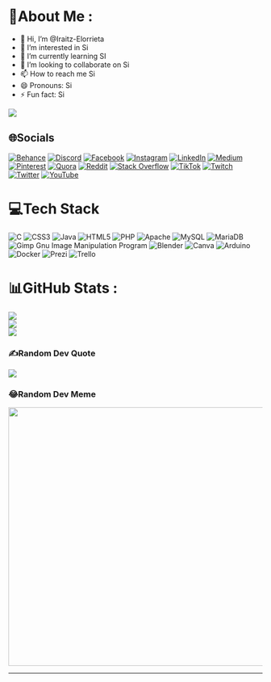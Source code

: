 # 💫About Me :
- 👋 Hi, I’m @Iraitz-Elorrieta
- 👀 I’m interested in Si
- 🌱 I’m currently learning SI
- 💞️ I’m looking to collaborate on Si
- 📫 How to reach me Si
- 😄 Pronouns: Si
- ⚡ Fun fact: Si

![](https://visitcount.itsvg.in/api?id=Iraitz-Elorrieta&icon=0&color=3)

## 🌐Socials
[![Behance](https://img.shields.io/badge/Behance-1769ff?logo=behance&logoColor=white)](https://behance.net/Si) [![Discord](https://img.shields.io/badge/Discord-%237289DA.svg?logo=discord&logoColor=white)](htttps://discord.gg/Si) [![Facebook](https://img.shields.io/badge/Facebook-%231877F2.svg?logo=Facebook&logoColor=white)](https://facebook.com/Si) [![Instagram](https://img.shields.io/badge/Instagram-%23E4405F.svg?logo=Instagram&logoColor=white)](https://instagram.com/Si) [![LinkedIn](https://img.shields.io/badge/LinkedIn-%230077B5.svg?logo=linkedin&logoColor=white)](https://linkedin.com/in/Si) [![Medium](https://img.shields.io/badge/Medium-12100E?logo=medium&logoColor=white)](https://medium.com/@Si) [![Pinterest](https://img.shields.io/badge/Pinterest-%23E60023.svg?logo=Pinterest&logoColor=white)](https://pinterest.com/Si) [![Quora](https://img.shields.io/badge/Quora-%23B92B27.svg?logo=Quora&logoColor=white)](https://quora.com/profile/Si) [![Reddit](https://img.shields.io/badge/Reddit-%23FF4500.svg?logo=Reddit&logoColor=white)](https://reddit.com/user/Si) [![Stack Overflow](https://img.shields.io/badge/-Stackoverflow-FE7A16?logo=stack-overflow&logoColor=white)](https://stackoverflow.com/users/Si) [![TikTok](https://img.shields.io/badge/TikTok-%23000000.svg?logo=TikTok&logoColor=white)](https://tiktok.com/@Si) [![Twitch](https://img.shields.io/badge/Twitch-%239146FF.svg?logo=Twitch&logoColor=white)](https://twitch.tv/Si) [![Twitter](https://img.shields.io/badge/Twitter-%231DA1F2.svg?logo=Twitter&logoColor=white)](https://twitter.com/Si) [![YouTube](https://img.shields.io/badge/YouTube-%23FF0000.svg?logo=YouTube&logoColor=white)](https://youtube.com/c/Si) 

# 💻Tech Stack
![C](https://img.shields.io/badge/c-%2300599C.svg?style=for-the-badge&logo=c&logoColor=white) ![CSS3](https://img.shields.io/badge/css3-%231572B6.svg?style=for-the-badge&logo=css3&logoColor=white) ![Java](https://img.shields.io/badge/java-%23ED8B00.svg?style=for-the-badge&logo=java&logoColor=white) ![HTML5](https://img.shields.io/badge/html5-%23E34F26.svg?style=for-the-badge&logo=html5&logoColor=white) ![PHP](https://img.shields.io/badge/php-%23777BB4.svg?style=for-the-badge&logo=php&logoColor=white) ![Apache](https://img.shields.io/badge/apache-%23D42029.svg?style=for-the-badge&logo=apache&logoColor=white) ![MySQL](https://img.shields.io/badge/mysql-%2300f.svg?style=for-the-badge&logo=mysql&logoColor=white) ![MariaDB](https://img.shields.io/badge/MariaDB-003545?style=for-the-badge&logo=mariadb&logoColor=white) ![Gimp Gnu Image Manipulation Program](https://img.shields.io/badge/Gimp-657D8B?style=for-the-badge&logo=gimp&logoColor=FFFFFF) ![Blender](https://img.shields.io/badge/blender-%23F5792A.svg?style=for-the-badge&logo=blender&logoColor=white) ![Canva](https://img.shields.io/badge/Canva-%2300C4CC.svg?style=for-the-badge&logo=Canva&logoColor=white) ![Arduino](https://img.shields.io/badge/-Arduino-00979D?style=for-the-badge&logo=Arduino&logoColor=white) ![Docker](https://img.shields.io/badge/docker-%230db7ed.svg?style=for-the-badge&logo=docker&logoColor=white) ![Prezi](https://img.shields.io/badge/Prezi-%23000000.svg?style=for-the-badge&logo=Prezi&logoColor=white) ![Trello](https://img.shields.io/badge/Trello-%23026AA7.svg?style=for-the-badge&logo=Trello&logoColor=white)
# 📊GitHub Stats :
![](https://github-readme-stats.vercel.app/api?username=Iraitz-Elorrieta&theme=dark&hide_border=false&include_all_commits=true&count_private=true)<br/>
![](https://github-readme-streak-stats.herokuapp.com/?user=Iraitz-Elorrieta&theme=dark&hide_border=false)<br/>
![](https://github-readme-stats.vercel.app/api/top-langs/?username=Iraitz-Elorrieta&theme=dark&hide_border=false&include_all_commits=true&count_private=true&layout=compact)

### ✍️Random Dev Quote
![](https://quotes-github-readme.vercel.app/api?type=horizontal&theme=dark)

### 😂Random Dev Meme
<img src="https://random-memer.herokuapp.com/" width="512px"/>

---

